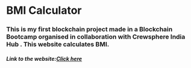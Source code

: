 <h1>BMI Calculator</h1>
<h3>This is my first blockchain project made in a Blockchain Bootcamp organised in collaboration with Crewsphere India Hub . This website calculates BMI.
</h3>
<h5>Link to the website:<a href="https://u33fm-sqaaa-aaaap-qbzqa-cai.icp0.io/">Click here</a> </h5>
